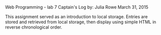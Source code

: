Web Programming - lab 7
Captain's Log
by: Julia Rowe
March 31, 2015

This assignment served as an introduction to local storage.  Entries are 
stored and retrieved from local storage, then display using simple HTML
in reverse chronological order.
